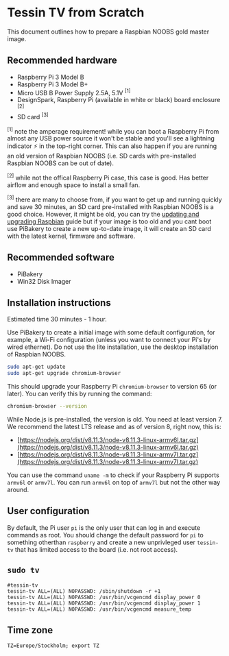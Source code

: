 # Tessin TV from Scratch

This document outlines how to prepare a Raspbian NOOBS gold master image.

## Recommended hardware

- Raspberry Pi 3 Model B
- Raspberry Pi 3 Model B+
- Micro USB B Power Supply 2.5A, 5.1V <sup>[1]</sup>
- DesignSpark, Raspberry Pi (available in white or black) board enclosure <sup>[2]</sup>
- SD card <sup>[3]</sup>

<sup>[1]</sup> note the amperage requirement! while you can boot a Raspberry Pi from almost any USB power source it won't be stable and you'll see a lightning indicator ⚡ in the top-right corner. This can also happen if you are running an old version of Raspbian NOOBS (i.e. SD cards with pre-installed Raspbian NOOBS can be out of date).

<sup>[2]</sup> while not the offical Raspberry Pi case, this case is good. Has better airflow and enough space to install a small fan.

<sup>[3]</sup> there are many to choose from, if you want to get up and running quickly and save 30 minutes, an SD card pre-installed with Raspbian NOOBS is a good choice. However, it might be old, you can try the [updating and upgrading Raspbian](https://www.raspberrypi.org/documentation/raspbian/updating.md) guide but if your image is too old and you cant boot use PiBakery to create a new up-to-date image, it will create an SD card with the latest kernel, firmware and software.

## Recommended software

- PiBakery
- Win32 Disk Imager

## Installation instructions

Estimated time 30 minutes - 1 hour.

Use PiBakery to create a initial image with some default configuration, for example, a Wi-Fi configuration (unless you want to connect your Pi's by wired ethernet). Do not use the lite installation, use the desktop installation of Raspbian NOOBS.

```sh
sudo apt-get update
sudo apt-get upgrade chromium-browser
```

This should upgrade your Raspberry Pi `chromium-browser` to version 65 (or later). You can verify this by running the command:

```sh
chromium-browser --version
```

While Node.js is pre-installed, the version is old. You need at least version 7. We recommend the latest LTS release and as of version 8, right now, this is:

- [https://nodejs.org/dist/v8.11.3/node-v8.11.3-linux-armv6l.tar.gz](https://nodejs.org/dist/v8.11.3/node-v8.11.3-linux-armv6l.tar.gz)
- [https://nodejs.org/dist/v8.11.3/node-v8.11.3-linux-armv7l.tar.gz](https://nodejs.org/dist/v8.11.3/node-v8.11.3-linux-armv7l.tar.gz)

You can use the command `uname -m` to check if your Raspberry Pi supports `armv6l` or `armv7l`. You can run `armv6l` on top of `armv7l` but not the other way around.

## User configuration

By default, the Pi user `pi` is the only user that can log in and execute commands as root. You should change the default password for `pi` to something otherthan `raspberry` and create a new unprivleged user `tessin-tv` that has limited access to the board (i.e. not root access).

## `sudo tv`

```
#tessin-tv
tessin-tv ALL=(ALL) NOPASSWD: /sbin/shutdown -r +1
tessin-tv ALL=(ALL) NOPASSWD: /usr/bin/vcgencmd display_power 0
tessin-tv ALL=(ALL) NOPASSWD: /usr/bin/vcgencmd display_power 1
tessin-tv ALL=(ALL) NOPASSWD: /usr/bin/vcgencmd measure_temp
```

## Time zone

```
TZ=Europe/Stockholm; export TZ
```
